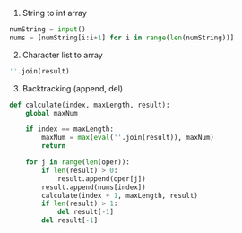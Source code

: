 1. String to int array
``` py
numString = input()
nums = [numString[i:i+1] for i in range(len(numString))]
```

2. Character list to array
``` py
''.join(result)
```

3. Backtracking (append, del)
``` py
def calculate(index, maxLength, result):
    global maxNum

    if index == maxLength:
        maxNum = max(eval(''.join(result)), maxNum)
        return

    for j in range(len(oper)):
        if len(result) > 0:
            result.append(oper[j])
        result.append(nums[index])
        calculate(index + 1, maxLength, result)
        if len(result) > 1:
            del result[-1]
        del result[-1]
```
